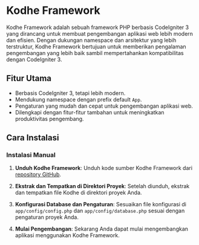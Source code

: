# Kodhe Framework

Kodhe Framework adalah sebuah framework PHP berbasis CodeIgniter 3 yang dirancang untuk membuat pengembangan aplikasi web lebih modern dan efisien. Dengan dukungan namespace dan arsitektur yang lebih terstruktur, Kodhe Framework bertujuan untuk memberikan pengalaman pengembangan yang lebih baik sambil mempertahankan kompatibilitas dengan CodeIgniter 3.

## Fitur Utama

- Berbasis CodeIgniter 3, tetapi lebih modern.
- Mendukung namespace dengan prefix default `App`.
- Pengaturan yang mudah dan cepat untuk pengembangan aplikasi web.
- Dilengkapi dengan fitur-fitur tambahan untuk meningkatkan produktivitas pengembang.

## Cara Instalasi

### Instalasi Manual

1. **Unduh Kodhe Framework**:
   Unduh kode sumber Kodhe Framework dari [repository GitHub](https://github.com/rohmadkadarwanto/Kodhe).

2. **Ekstrak dan Tempatkan di Direktori Proyek**:
   Setelah diunduh, ekstrak dan tempatkan file Kodhe di direktori proyek Anda.

3. **Konfigurasi Database dan Pengaturan**:
   Sesuaikan file konfigurasi di `app/config/config.php` dan `app/config/database.php` sesuai dengan pengaturan proyek Anda.

4. **Mulai Pengembangan**:
   Sekarang Anda dapat mulai mengembangkan aplikasi menggunakan Kodhe Framework.
